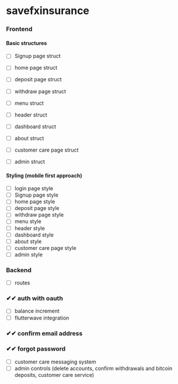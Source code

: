 # savefxinsurance

### Frontend
#### Basic structures


- [ ] Signup page struct

- [ ] home page struct
- [ ] deposit page struct
- [ ] withdraw page struct
- [ ] menu struct
- [ ] header struct
- [ ] dashboard struct
- [ ] about struct
- [ ] customer care page struct
- [ ] admin struct

#### Styling (mobile first approach)
- [ ] login page style
- [ ] Signup page style
- [ ] home page style
- [ ] deposit page style
- [ ] withdraw page style
- [ ] menu style
- [ ] header style
- [ ] dashboard style
- [ ] about style
- [ ] customer care page style
- [ ] admin style

### Backend
- [ ] routes
### ✔✔ auth with oauth
- [ ] balance increment
- [ ] flutterwave integration
### ✔✔ confirm email address
### ✔✔ forgot password
- [ ] customer care messaging system
- [ ] admin controls (delete accounts, confirm withdrawals and bitcoin deposits, customer care service)
